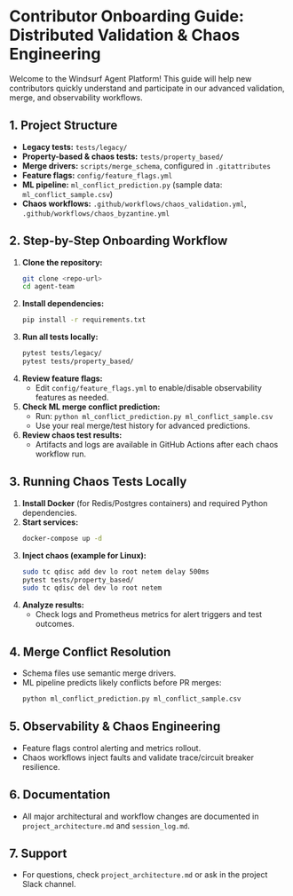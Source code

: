 # Contributor Onboarding Guide: Distributed Validation & Chaos Engineering

Welcome to the Windsurf Agent Platform! This guide will help new contributors quickly understand and participate in our advanced validation, merge, and observability workflows.

## 1. Project Structure
- **Legacy tests:** `tests/legacy/`
- **Property-based & chaos tests:** `tests/property_based/`
- **Merge drivers:** `scripts/merge_schema`, configured in `.gitattributes`
- **Feature flags:** `config/feature_flags.yml`
- **ML pipeline:** `ml_conflict_prediction.py` (sample data: `ml_conflict_sample.csv`)
- **Chaos workflows:** `.github/workflows/chaos_validation.yml`, `.github/workflows/chaos_byzantine.yml`

## 2. Step-by-Step Onboarding Workflow
1. **Clone the repository:**
   ```bash
   git clone <repo-url>
   cd agent-team
   ```
2. **Install dependencies:**
   ```bash
   pip install -r requirements.txt
   ```
3. **Run all tests locally:**
   ```bash
   pytest tests/legacy/
   pytest tests/property_based/
   ```
4. **Review feature flags:**
   - Edit `config/feature_flags.yml` to enable/disable observability features as needed.
5. **Check ML merge conflict prediction:**
   - Run: `python ml_conflict_prediction.py ml_conflict_sample.csv`
   - Use your real merge/test history for advanced predictions.
6. **Review chaos test results:**
   - Artifacts and logs are available in GitHub Actions after each chaos workflow run.

## 3. Running Chaos Tests Locally
1. **Install Docker** (for Redis/Postgres containers) and required Python dependencies.
2. **Start services:**
   ```bash
   docker-compose up -d
   ```
3. **Inject chaos (example for Linux):**
   ```bash
   sudo tc qdisc add dev lo root netem delay 500ms
   pytest tests/property_based/
   sudo tc qdisc del dev lo root netem
   ```
4. **Analyze results:**
   - Check logs and Prometheus metrics for alert triggers and test outcomes.

## 4. Merge Conflict Resolution
- Schema files use semantic merge drivers.
- ML pipeline predicts likely conflicts before PR merges:
   ```bash
   python ml_conflict_prediction.py ml_conflict_sample.csv
   ```

## 5. Observability & Chaos Engineering
- Feature flags control alerting and metrics rollout.
- Chaos workflows inject faults and validate trace/circuit breaker resilience.

## 6. Documentation
- All major architectural and workflow changes are documented in `project_architecture.md` and `session_log.md`.

## 7. Support
- For questions, check `project_architecture.md` or ask in the project Slack channel.
